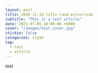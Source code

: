 ```yaml
---
layout: post
title: 2010-11-19-title-rand-arrssrrcaa
subtitle: "This is a test article"
date: 2023-07-05 10:00:00 +0800
cover: "/images/test_cover.jpg"
stickie: false
categories: ctg10
tag:
  - test
  - article
---
```

test
        